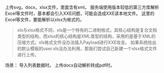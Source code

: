 上传svg，docx，xlsx文件，里面含有xml。
服务端使用版本较低的第三方库解析Excel等文件时，基本都会引入XXE问题，可能会造成XXE读本地文件。
这里的Excel等文件，要能解析以xlsx为格式的。
>xls与xlsx格式不同，xls是一个特有的二进制格式，其核心结构是复合文档类型的结构，而xlsx的核心结构是XML类型的结构，采用的是基于XML的压缩方式。xls格式文件没办法插入Payload进行XXE攻击。
如果系统给出的默认模板的user.xls没办法利用，那我们尝试自己新建一个xlsx格式文件进行上传。



场景：
导入列表数据时。
上传docx自动解析转成pdf时。